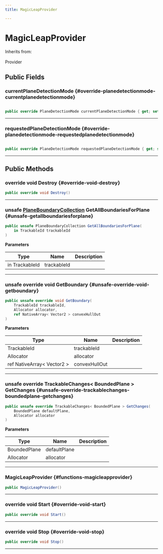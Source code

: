 ```yaml
---
title: MagicLeapProvider

---
```


# MagicLeapProvider







Inherits from: <br></br>Provider




## Public Fields

### currentPlaneDetectionMode {#override-planedetectionmode-currentplanedetectionmode}

```csharp

public override PlaneDetectionMode currentPlaneDetectionMode { get; set; }

```






-----------

### requestedPlaneDetectionMode {#override-planedetectionmode-requestedplanedetectionmode}

```csharp

public override PlaneDetectionMode requestedPlaneDetectionMode { get; set; }

```






-----------

## Public Methods

### override void Destroy {#override-void-destroy}

```csharp
public override void Destroy()
```






-----------

### unsafe [PlaneBoundaryCollection](/unity-api/api/UnityEngine.XR.MagicLeap/PlanesSubsystem/PlaneBoundaryCollection/UnityEngine.XR.MagicLeap.PlanesSubsystem.PlaneBoundaryCollection.md) GetAllBoundariesForPlane {#unsafe-getallboundariesforplane}

```csharp
public unsafe PlaneBoundaryCollection GetAllBoundariesForPlane(
    in TrackableId trackableId
)
```


**Parameters**

| Type | Name  | Description  | 
|--|--|--|
| in TrackableId |trackableId||






-----------

### unsafe override void GetBoundary {#unsafe-override-void-getboundary}

```csharp
public unsafe override void GetBoundary(
    TrackableId trackableId,
    Allocator allocator,
    ref NativeArray< Vector2 > convexHullOut
)
```


**Parameters**

| Type | Name  | Description  | 
|--|--|--|
| TrackableId |trackableId||
| Allocator |allocator||
| ref NativeArray&lt; Vector2 &gt; |convexHullOut||






-----------

### unsafe override TrackableChanges&lt; BoundedPlane &gt; GetChanges {#unsafe-override-trackablechanges-boundedplane-getchanges}

```csharp
public unsafe override TrackableChanges< BoundedPlane > GetChanges(
    BoundedPlane defaultPlane,
    Allocator allocator
)
```


**Parameters**

| Type | Name  | Description  | 
|--|--|--|
| BoundedPlane |defaultPlane||
| Allocator |allocator||






-----------

###  MagicLeapProvider {#functions-magicleapprovider}

```csharp
public MagicLeapProvider()
```






-----------

### override void Start {#override-void-start}

```csharp
public override void Start()
```






-----------

### override void Stop {#override-void-stop}

```csharp
public override void Stop()
```






-----------

